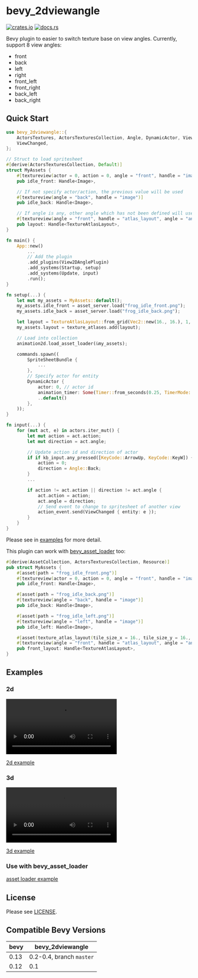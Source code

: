 bevy_2dviewangle
================

[![crates.io](https://img.shields.io/crates/v/bevy_2dviewangle)](https://crates.io/crates/bevy_2dviewangle)
[![docs.rs](https://docs.rs/bevy_2dviewangle/badge.svg)](https://docs.rs/bevy_2dviewangle)

Bevy plugin to easier to switch texture base on view angles. Currently, support 8 view angles:

* front
* back
* left
* right
* front_left
* front_right
* back_left
* back_right

Quick Start
-----------

```rust
use bevy_2dviewangle::{
    ActorsTextures, ActorsTexturesCollection, Angle, DynamicActor, View2DAnglePlugin,
    ViewChanged,
};

// Struct to load spritesheet
#[derive(ActorsTexturesCollection, Default)]
struct MyAssets {
    #[textureview(actor = 0, action = 0, angle = "front", handle = "image")]
    pub idle_front: Handle<Image>,

    // If not specify actor/action, the previous value will be used
    #[textureview(angle = "back", handle = "image")]
    pub idle_back: Handle<Image>,

    // If angle is any, other angle which has not been defined will use this value
    #[textureview(angle = "front", handle = "atlas_layout", angle = "any")]
    pub layout: Handle<TextureAtlasLayout>,
}

fn main() {
    App::new()
        ...
        // Add the plugin
        .add_plugins(View2DAnglePlugin)
        .add_systems(Startup, setup)
        .add_systems(Update, input)
        .run();
}

fn setup(...) {
    let mut my_assets = MyAssets::default();
    my_assets.idle_front = asset_server.load("frog_idle_front.png");
    my_assets.idle_back = asset_server.load("frog_idle_back.png");

    let layout = TextureAtlasLayout::from_grid(Vec2::new(16., 16.), 1, 3, None, None);
    my_assets.layout = texture_atlases.add(layout);

    // Load into collection
    animation2d.load_asset_loader(&my_assets);

    commands.spawn((
        SpriteSheetBundle {
            ...
        },
        // Specify actor for entity
        DynamicActor {
            actor: 0, // actor id
            animation_timer: Some(Timer::from_seconds(0.25, TimerMode::Repeating)),
            ..default()
        },
    ));
}

fn input(...) {
    for (mut act, e) in actors.iter_mut() {
        let mut action = act.action;
        let mut direction = act.angle;

        // Update action id and direction of actor
        if if kb_input.any_pressed([KeyCode::ArrowUp, KeyCode::KeyW]) {
            action = 0;
            direction = Angle::Back;
        }
        ...

        if action != act.action || direction != act.angle {
            act.action = action;
            act.angle = direction;
            // Send event to change to spritesheet of another view
            action_event.send(ViewChanged { entity: e });
        }
    }
}
```

Please see in [examples](./bevy-2dviewangle/examples) for more detail.

This plugin can work with [bevy_asset_loader](https://crates.io/crates/bevy_asset_loader) too:

```rust
#[derive(AssetCollection, ActorsTexturesCollection, Resource)]
pub struct MyAssets {
    #[asset(path = "frog_idle_front.png")]
    #[textureview(actor = 0, action = 0, angle = "front", handle = "image")]
    pub idle_front: Handle<Image>,

    #[asset(path = "frog_idle_back.png")]
    #[textureview(angle = "back", handle = "image")]
    pub idle_back: Handle<Image>,

    #[asset(path = "frog_idle_left.png")]
    #[textureview(angle = "left", handle = "image")]
    pub idle_left: Handle<Image>,

    #[asset(texture_atlas_layout(tile_size_x = 16., tile_size_y = 16., columns = 1, rows = 3))]
    #[textureview(angle = "front", handle = "atlas_layout", angle = "any")]
    pub front_layout: Handle<TextureAtlasLayout>,
}
```

Examples
--------

### 2d

![2d demo](https://i.imgur.com/7fRkkg3.mp4)

[2d example](bevy-2dviewangle/examples/2d.rs)

### 3d

![3d demo](https://i.imgur.com/i3JnW9K.mp4)

[3d example](bevy-2dviewangle/examples/3d.rs)

### Use with bevy_asset_loader

[asset loader example](bevy-2dviewangle/examples/asset_loader.rs)

## License

Please see [LICENSE](./LICENSE).

## Compatible Bevy Versions

| bevy | bevy_2dviewangle         |
|------|--------------------------|
| 0.13 | 0.2-0.4, branch `master` |
| 0.12 | 0.1                      |
